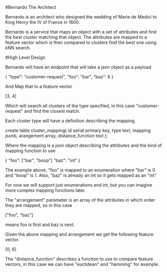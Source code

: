 #Bernardo The Architect

Bernardo is an architect who designed the wedding of Marie de Medici to King 
Henry the IV of France in 1600.

Bernardo is a service that maps an object with a set of attributes and find the best
cluster matching that object. The attributes are mapped to a feature vector which is then
compared to clusters find the best one using kNN search.

#High Level Design

Bernardo will have an endpoint that will take a json object as a payload

  {
     "type": "customer-request",
     "foo": "bar",
     "baz": 6
  } 

And Map that to a feature vector


  [3, 4]

Which will search all clusters of the type specified, in this case "customer-request"
and find the closest match.

Each cluster type will have a definition describing the mapping.

  create table cluster_mapping(
    id serial primary key,
    type text,
    mapping jsonb,
    arangement array,
    distance_function text
 );

Where the mapping is a json object describing the attributes and the kind
of mapping function to use


  {
      "foo": ["bar", "boop"]
      "baz": "int"
  }

The example above, "foo" is mapped to an enumeration where "bar" is 0 and "boop" is 1.
Also, "baz" is already an int so it gets mapped as an "int"


For now we will support just enumerations and int, but you can imagine more complex
mapping functions later.


The "arrangement" parameter is an array of the attributes in which order they
are mapped, so in this case

  ["foo", "baz"] 

means foo is first and baz is next.

Given the above mapping and arrangement we get the following feature vector.

  [0, 6]

The "distance_function" describes a function to use to compare feature vectors, in
this case we can have "euclidean" and "hamming" for example.


 

